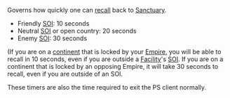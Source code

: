 Governs how quickly one can [recall](../terminology/Recall.md) back to
[Sanctuary](../locations/Sanctuary.md).

- Friendly [SOI](../locations/Sphere_of_Influence.md): 10 seconds
- Neutral [SOI](../locations/Sphere_of_Influence.md) or open country: 20 seconds
- Enemy [SOI](../locations/Sphere_of_Influence.md): 30 seconds

(If you are on a [continent](../locations/Continent.md) that is locked by your
[Empire](../terminology/Empire.md), you will be able to recall in 10 seconds,
even if you are outside a [Facility](../locations/Facilities.md)'s
[SOI](../locations/Sphere_of_Influence.md). If you are on a continent that is
locked by an opposing Empire, it will take 30 seconds to recall, even if you are
outside of an SOI.

These timers are also the time required to exit the PS client normally.

<!--[Category:Game Guides](Category:Game_Guides.md)-->
